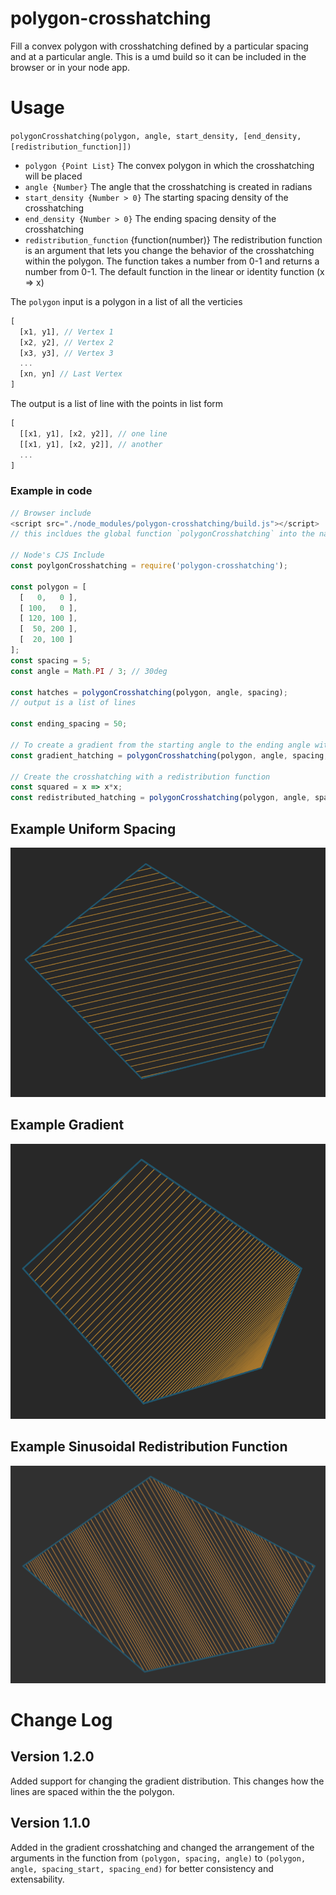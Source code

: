 # polygon-crosshatching

Fill a convex polygon with crosshatching defined by a particular spacing and at
a particular angle. This is a umd build so it can be included in the browser or
in your node app.

# Usage

`polygonCrosshatching(polygon, angle, start_density, [end_density, [redistribution_function]])`
+ `polygon {Point List}` The convex polygon in which the crosshatching will be placed
+ `angle {Number}` The angle that the crosshatching is created in radians
+ `start_density {Number > 0}` The starting spacing density of the crosshatching
+ `end_density {Number > 0}` The ending spacing density of the crosshatching
+ `redistribution_function` {function(number)} The redistribution function is an argument
  that lets you change the behavior of the crosshatching within the polygon. The function
  takes a number from 0-1 and returns a number from 0-1. The default function in the
  linear or identity function (x => x)

The `polygon` input is a polygon in a list of all the verticies
```js
[
  [x1, y1], // Vertex 1
  [x2, y2], // Vertex 2
  [x3, y3], // Vertex 3
  ...
  [xn, yn] // Last Vertex
]
```

The output is a list of line with the points in list form
```js
[
  [[x1, y1], [x2, y2]], // one line
  [[x1, y1], [x2, y2]], // another
  ...
]
```

### Example in code
```js
// Browser include
<script src="./node_modules/polygon-crosshatching/build.js"></script>
// this incldues the global function `polygonCrosshatching` into the namespace

// Node's CJS Include
const poylgonCrosshatching = require('polygon-crosshatching');

const polygon = [
  [   0,   0 ],
  [ 100,   0 ],
  [ 120, 100 ],
  [  50, 200 ],
  [  20, 100 ]
];
const spacing = 5;
const angle = Math.PI / 3; // 30deg

const hatches = polygonCrosshatching(polygon, angle, spacing);
// output is a list of lines

const ending_spacing = 50;

// To create a gradient from the starting angle to the ending angle within the polygon
const gradient_hatching = polygonCrosshatching(polygon, angle, spacing, ending_spacing);

// Create the crosshatching with a redistribution function
const squared = x => x*x;
const redistributed_hatching = polygonCrosshatching(polygon, angle, spacing, ending_spacing, squared);
```

## Example Uniform Spacing
![polygon-crosshatching](./example.png)

## Example Gradient
![polygon-crosshatching-gradient](./example_gradient.png)

## Example Sinusoidal Redistribution Function
![polygon-crosshatching-gradient](./example_redistribution.png)


# Change Log

## Version 1.2.0
Added support for changing the gradient distribution. This changes how the lines are spaced within the the polygon.

## Version 1.1.0
Added in the gradient crosshatching and changed the arrangement of the arguments in the function from `(polygon, spacing, angle)` to `(polygon, angle, spacing_start, spacing_end)` for better consistency and extensability.